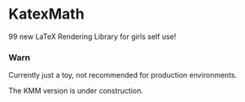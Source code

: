 # KatexMath

99 new LaTeX Rendering Library for girls self use!

### Warn
Currently just a toy, not recommended for production environments.

The KMM version is under construction.
